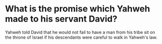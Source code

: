# What is the promise which Yahweh made to his servant David?

Yahweh told David that he would not fail to have a man from his tribe sit on the throne of Israel if his descendants were careful to walk in Yahweh's law. 